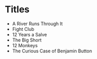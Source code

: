 # Titles 
- A River Runs Through It
- Fight Club
- 12 Years a Salve
- The Big Short 
- 12 Monkeys
- The Curious Case of Benjamin Button
